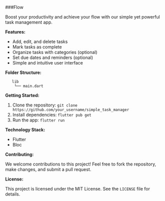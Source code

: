 
###Flow

Boost your productivity and achieve your flow with our simple yet powerful task management app.

**Features:**

-   Add, edit, and delete tasks
-   Mark tasks as complete
-   Organize tasks with categories (optional)
-   Set due dates and reminders (optional)
-   Simple and intuitive user interface

**Folder Structure:**

       lib
        └── main.dart

**Getting Started:**

1.  Clone the repository:  `git clone https://github.com/your_username/simple_task_manager`
2.  Install dependencies:  `flutter pub get`
3.  Run the app:  `flutter run`

**Technology Stack:**

-   Flutter
-   Bloc


**Contributing:**

We welcome contributions to this project! Feel free to fork the repository, make changes, and submit a pull request.

**License:**

This project is licensed under the MIT License. See the `LICENSE` file for details.
